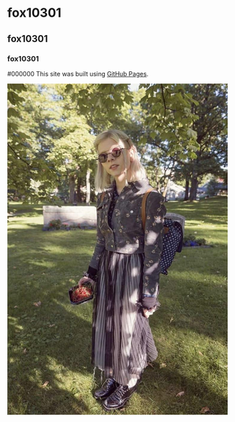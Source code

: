 # fox10301
## fox10301
### fox10301
#000000
This site was built using [GitHub Pages](https://pages.github.com/).

![AURORA](https://raw.githubusercontent.com/person10301/fox10301/refs/heads/main/Photos/auroramusic-2eovv943njne1.jpg)
